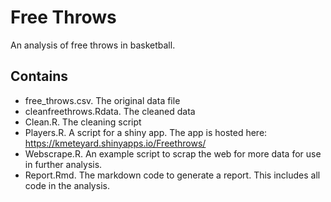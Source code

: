 # Free Throws

An analysis of free throws in basketball. 

## Contains
- free_throws.csv. The original data file
- cleanfreethrows.Rdata. The cleaned data
- Clean.R. The cleaning script
- Players.R. A script for a shiny app. The app is hosted here: https://kmeteyard.shinyapps.io/Freethrows/
- Webscrape.R. An example script to scrap the web for more data for use in further analysis.
- Report.Rmd. The markdown code to generate a report. This includes all code in the analysis. 
